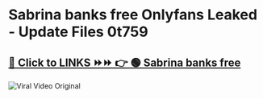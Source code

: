 
 # Sabrina banks free Onlyfans Leaked - Update Files 0t759

## <h2><a href="https://clipsfans.com/Sabrina_banks_free&ref=git">🔗 Click to LINKS ⏩⏩ 👉 🟢 Sabrina banks free </a></h2>

<a href="https://clipsfans.com/Sabrina_banks_free&ref=git" rel="nofollow" data-target="animated-image.originalLink"><img src="https://i.ibb.co.com/xMMVF88/686577567.gif" alt="Viral Video Original" style="max-width: 100%; display: inline-block;" data-target="animated-image.originalImage"></a>

